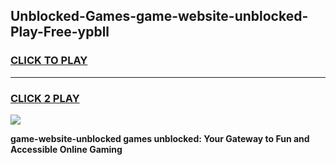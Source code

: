 
## Unblocked-Games-game-website-unblocked-Play-Free-ypbll
<h3>
<a href="https://premium76.site?title=game-website-unblocked&ref=18A">CLICK TO PLAY</a></h3>
<hr>

<h3>
<a href="https://premium76.site?title=game-website-unblocked&ref=18A">CLICK 2 PLAY</a>
  
</h3>

<a href="https://premium76.site?title=game-website-unblocked&ref=18A"><img src="https://clearcache.store/games.png"></a>


**game-website-unblocked games unblocked: Your Gateway to Fun and Accessible Online Gaming**
